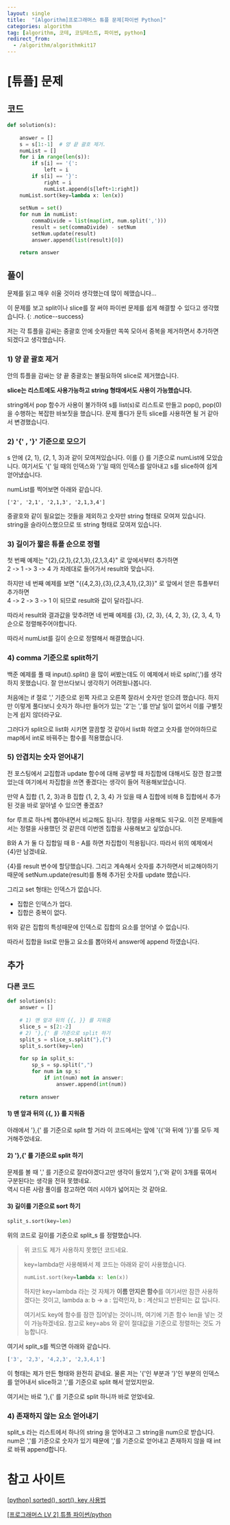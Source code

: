 ```yaml
---
layout: single
title:  "[Algorithm]프로그래머스 튜플 문제[파이썬 Python]"
categories: algorithm
tag: [algorithm, 코테, 코딩테스트, 파이썬, python]
redirect_from:
  - /algorithm/algorithmkit17
---
```


# [튜플] 문제
## 코드
```python
def solution(s):
    
    answer = []
    s = s[1:-1]  # 양 끝 괄호 제거.
    numList = []
    for i in range(len(s)):
        if s[i] == '{':
            left = i
        if s[i] == '}':
            right = i
            numList.append(s[left+1:right])
    numList.sort(key=lambda x: len(x))
    
    setNum = set()
    for num in numList:
        commaDivide = list(map(int, num.split(',')))
        result = set(commaDivide) - setNum
        setNum.update(result)
        answer.append(list(result)[0])

    return answer
```

## 풀이
문제를 읽고 매우 쉬울 것이라 생각했는데 많이 헤맸습니다...  

이 문제를 보고 split이나 slice를 잘 써야 파이썬 문제를 쉽게 해결할 수 있다고 생각했습니다.
{: .notice--success}

저는 각 튜플을 감싸는 중괄호 안에 숫자들만 쏙쏙 모아서 중복을 제거하면서 추가하면 되겠다고 생각했습니다.

### 1) 양 끝 괄호 제거
안의 튜플을 감싸는 양 끝 중괄호는 불필요하여 slice로 제거했습니다.

**slice는 리스트에도 사용가능하고 string 형태에서도 사용이 가능했습니다.** 

string에서 pop 함수가 사용이 불가하여 s를 list(s)로 리스트로 만들고 pop(), pop(0)을 수행하는 
복잡한 바보짓을 했습니다. 문제 풀다가 문득 slice를 사용하면 될 거 같아서 변경했습니다.  

### 2) '{' , '}' 기준으로 모으기
s 안에 {2, 1}, {2, 1, 3}과 같이 모여져있습니다. 이를 {} 를 기준으로 numList에 모았습니다.
여기서도 '{' 일 때의 인덱스와 '}'일 때의 인덱스를 알아내고 s를 slice하여 쉽게 얻어냈습니다.

numList를 찍어보면 아래와 같습니다.
```
['2', '2,1', '2,1,3', '2,1,3,4']
```
중괄호와 같이 필요없는 것들을 제외하고 숫자만 string 형태로 모여져 있습니다.
string을 슬라이스했으므로 또 string 형태로 모여져 있습니다.

### 3) 길이가 짧은 튜플 순으로 정렬
첫 번째 예제는 "{2},{2,1},{2,1,3},{2,1,3,4}" 로 앞에서부터 추가하면  
2 -> 1 -> 3 -> 4 가 차례대로 들어가서 result와 맞습니다.

하지만 네 번째 예제를 보면 "{\{4,2,3},{3},{2,3,4,1},{2,3}\}" 로 앞에서 얻은 튜플부터 추가하면  
4 -> 2 -> 3 -> 1 이 되므로 result와 값이 달라집니다.

따라서 result와 결과값을 맞추려면 네 번째 예제를 {3}, {2, 3}, {4, 2, 3}, {2, 3, 4, 1} 순으로
정렬해주어야합니다.

따라서 numList를 길이 순으로 정렬해서 해결했습니다.

### 4) comma 기준으로 split하기
백준 예제를 풀 때 input().split() 을 많이 써봤는데도
이 예제에서 바로 split(',')를 생각하지 못했습니다. 잘 안쓰다보니 생각하기 어려웠나봅니다.  

처음에는  if 절로 ',' 기준으로 왼쪽 자르고 오른쪽 잘라서 숫자만 얻으려 했습니다.
하지만 이렇게 풀다보니 숫자가 하나만 들어가 있는 '2'는 ','를 만날 일이 없어서 이를 구별짓는게
쉽지 않더라구요.

그러다가 split으로 list화 시키면 깔끔할 것 같아서 list화 하였고 숫자를 얻어야하므로 map에서 int로 바꿔주는 함수를 적용했습니다.

### 5) 안겹치는 숫자 얻어내기
전 포스팅에서 교집합과 update 함수에 대해 공부할 때 차집합에 대해서도 잠깐 참고했었는데
여기에서 차집합을 쓰면 좋겠다는 생각이 들어 적용해보았습니다.  

만약 A 집합 {1, 2, 3}과 B 집합 {1, 2, 3, 4} 가 있을 때 A 집합에 비해 B 집합에서 추가된 것을
바로 알아낼 수 있으면 좋겠죠?

for 루프로 하나씩 뽑아내면서 비교해도 됩니다. 정렬을 사용해도 되구요.
이전 문제들에서는 정렬을 사용했던 것 같은데 이번엔 집합을 사용해보고 싶었습니다.

B와 A 가 둘 다 집합일 때 B - A를 하면 차집합이 적용됩니다. 따라서 위의 예제에서 {4}만 남겠네요.

{4}를 result 변수에 할당했습니다. 그리고 계속해서 숫자를 추가하면서 비교해야하기 때문에
setNum.update(result)를 통해 추가된 숫자를 update 했습니다.

그리고 set 형태는 인덱스가 없습니다.
* 집합은 인덱스가 업다.
* 집합은 중복이 없다.  

위와 같은 집합의 특성때문에 인덱스로 집합의 요소를 얻어낼 수 없습니다.

따라서 집합을 list로 만들고 요소를 뽑아와서 answer에 append 하였습니다. 

## 추가

### 다른 코드
```python
def solution(s):
    answer = []
 
    # 1) 맨 앞과 뒤의 {{, }} 를 지워줌
    slice_s = s[2:-2]
    # 2) '},{' 를 기준으로 split 하기
    split_s = slice_s.split("},{")
    split_s.sort(key=len)
 
    for sp in split_s:
        sp_s = sp.split(",")
        for num in sp_s:
            if int(num) not in answer:
                answer.append(int(num))
 
    return answer
```

#### 1) 맨 앞과 뒤의 \{\{, \}\} 를 지워줌
아래에서 '},{' 를 기준으로 split 할 거라 이 코드에서는 앞에 '\{\{'와 뒤에 '\}\}'를 모두 제거해주었네요.

#### 2) '},{' 를 기준으로 split 하기
문제를 볼 때 ',' 를 기준으로 잘라야겠다고만 생각이 들었지 '},{'와 같이 3개를 묶여서 구분된다는 생각을 전혀 못했네요.  
역시 다른 사람 풀이를 참고하면 여러 시야가 넓어지는 것 같아요.

#### 3) 길이를 기준으로 sort 하기
```python
split_s.sort(key=len)
```
위의 코드로 길이를 기준으로 split_s 를 정렬했습니다.  


> 위 코드도 제가 사용하지 못했던 코드네요.
>
> key=lambda만 사용해봐서 제 코드는 아래와 같이 사용했습니다.
>
> ```python
> numList.sort(key=lambda x: len(x))
> ```
> 하지만 key=lambda 라는 것 자체가 **이름 안지은 함수**를 여기서만 잠깐 사용하겠다는 것이고,
> lambda a: b -> a : 입력인자, b : 계산되고 반환되는 값 입니다.
>
> 여기서도 key에 함수를 잠깐 집어넣는 것이니까, 여기에 기존 함수 len을 넣는 것이 가능하겠네요.
> 참고로 key=abs 와 같이 절대값을 기준으로 정렬하는 것도 가능합니다.

여기서 split_s를 찍으면 아래와 같습니다.
```python
['3', '2,3', '4,2,3', '2,3,4,1']
```
이 형태는 제가 만든 형태와 완전히 같네요. 물론 저는 '{'인 부분과 '}'인 부분의 인덱스를 얻어내서
slice하고 ','를 기준으로 split 해서 얻었지만요.

여기서는 바로 '},{' 를 기준으로 split 하니까 바로 얻었네요.

### 4) 존재하지 않는 요소 얻어내기
split_s 라는 리스트에서 하나의 string 을 얻어내고 그 string을 num으로 받습니다.
num은 ','를 기준으로 숫자가 있기 때문에  ','를 기준으로 얻어내고 존재하지 않을 때 int로 바꿔 append합니다.


# 참고 사이트
[[python] sorted(), sort(), key 사용법](https://velog.io/@rockwellvinca/python-sorted-sort-key-%EC%82%AC%EC%9A%A9%EB%B2%95)  

[[프로그래머스 LV 2] 튜플 파이썬/python](https://foameraserblue.tistory.com/83)  
